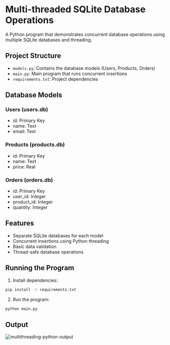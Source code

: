 # Multi-threaded SQLite Database Operations

A Python program that demonstrates concurrent database operations using multiple SQLite databases and threading.

## Project Structure

- `models.py`: Contains the database models (Users, Products, Orders)
- `main.py`: Main program that runs concurrent insertions
- `requirements.txt`: Project dependencies

## Database Models

### Users (users.db)
- id: Primary Key
- name: Text
- email: Text

### Products (products.db)
- id: Primary Key
- name: Text
- price: Real

### Orders (orders.db)
- id: Primary Key
- user_id: Integer
- product_id: Integer
- quantity: Integer

## Features

- Separate SQLite databases for each model
- Concurrent insertions using Python threading
- Basic data validation
- Thread-safe database operations

## Running the Program

1. Install dependencies:
```bash
pip install -r requirements.txt
```

2. Run the program:
```bash
python main.py
```

## Output

![multithreading-python-output](https://github.com/user-attachments/assets/002391fa-1350-4640-af9f-7ad7417c73b5)

